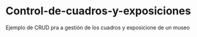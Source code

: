 # Control-de-cuadros-y-exposiciones
Ejemplo de CRUD pra a gestión de los cuadros y exposicione de un museo
